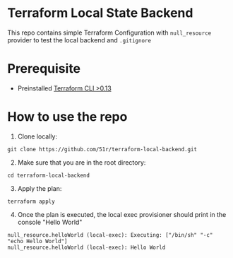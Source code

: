 # Terraform Local State Backend


This repo contains simple Terraform Configuration with `null_resource` provider to test the local backend and `.gitignore` 

# Prerequisite

* Preinstalled [Terraform CLI >0.13](https://learn.hashicorp.com/tutorials/terraform/install-cli)

# How to use the repo

1. Clone locally:
```
git clone https://github.com/51r/terraform-local-backend.git
```

2. Make sure that you are in the root directory:
```
cd terraform-local-backend
```

3. Apply the plan:
```
terraform apply
```

4. Once the plan is executed, the local exec provisioner should print in the console "Hello World"
```
null_resource.helloWorld (local-exec): Executing: ["/bin/sh" "-c" "echo Hello World"]
null_resource.helloWorld (local-exec): Hello World
```
